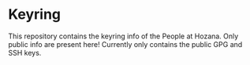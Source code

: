 # Keyring

This repository contains the keyring info of the People at Hozana. Only public info are
present here! Currently only contains the public GPG and SSH keys.
